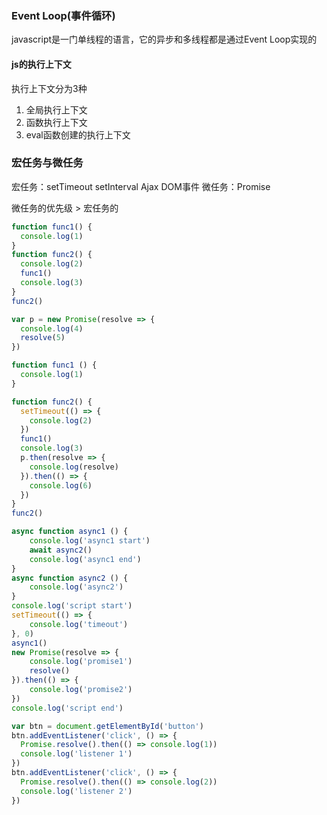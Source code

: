 ### Event Loop(事件循环)
javascript是一门单线程的语言，它的异步和多线程都是通过Event Loop实现的

#### js的执行上下文
执行上下文分为3种
1. 全局执行上下文
2. 函数执行上下文
3. eval函数创建的执行上下文

### 宏任务与微任务
宏任务：setTimeout setInterval Ajax DOM事件
微任务：Promise

微任务的优先级 > 宏任务的

```js
function func1() {
  console.log(1)
}
function func2() {
  console.log(2)
  func1()
  console.log(3)
}
func2()
```
```js
var p = new Promise(resolve => {
  console.log(4)
  resolve(5)
})

function func1 () {
  console.log(1)
}

function func2() {
  setTimeout(() => {
    console.log(2)
  })
  func1()
  console.log(3)
  p.then(resolve => {
    console.log(resolve)
  }).then(() => {
    console.log(6)
  })
}
func2()
```


```js
async function async1 () {
    console.log('async1 start')
    await async2()
    console.log('async1 end')
}
async function async2 () {
    console.log('async2')
}
console.log('script start')
setTimeout(() => {
    console.log('timeout')
}, 0)
async1()
new Promise(resolve => {
    console.log('promise1')
    resolve()
}).then(() => {
    console.log('promise2')
})
console.log('script end')
```
```js
var btn = document.getElementById('button')
btn.addEventListener('click', () => {
  Promise.resolve().then(() => console.log(1))
  console.log('listener 1')
})
btn.addEventListener('click', () => {
  Promise.resolve().then(() => console.log(2))
  console.log('listener 2')
})
```